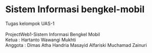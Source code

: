 # Sistem Informasi bengkel-mobil
Tugas kelompok UAS-1
</br>
</br>
ProjectWeb1-Sistem Informasi Bengkel Mobil
</br>
Ketua : Hartanto Wawangi Mukhti
</br>
Anggota : Dimas Atha Handria
          Masayid Alfariski
          Muchamad Zainuri
